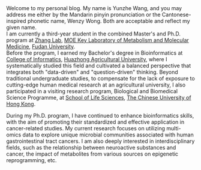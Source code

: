 <div>Welcome to my personal blog. My name is Yunzhe Wang, and you may address me either by the Mandarin pinyin pronunciation or the Cantonese-inspired phonetic name, Wenzy Wong. Both are acceptable and reflect my given name.</div>

<div>I am currently a third-year student in the combined Master's and Ph.D. program at <a href="https://zhanglab-fudan.github.io/">Zhang Lab</a>, <a href="http://www.klmm.fudan.edu.cn/">MOE Key Laboratory of Metabolism and Molecular Medicine</a>, <a href="https://www.fudan.edu.cn/en/">Fudan University</a>. </div>

<div>Before the program, I earned my Bachelor's degree in Bioinformatics at <a href="https://encoi.hzau.edu.cn/">College of Informatics</a>, <a href="https://en.hzau.edu.cn/">Huazhong Agricultural University</a>, where I systematically studied this field and cultivated a balanced perspective that integrates both "data-driven" and "question-driven" thinking. Beyond traditional undergraduate studies, to compensate for the lack of exposure to cutting-edge human medical research at an agricultural university, I also participated in a visiting research program, Biological and Biomedical Science Programme, at <a href="https://www.sls.cuhk.edu.hk/">School of Life Sciences</a>, <a href="https://www.cuhk.edu.hk/english/">The Chinese University of Hong Kong</a>. </div>

During my Ph.D. program, I have continued to enhance bioinformatics skills, with the aim of promoting their standardized and effective application in cancer-related studies. My current research focuses on utilizing multi-omics data to explore unique microbial communities associated with human gastrointestinal tract cancers. I am also deeply interested in interdisciplinary fields, such as the relationship between neuroactive substances and cancer, the impact of metabolites from various sources on epigenetic reprogramming, etc. 
